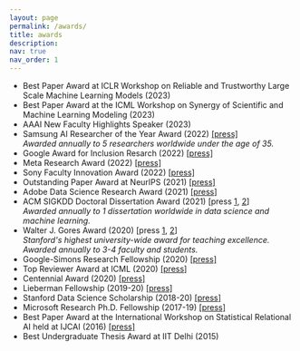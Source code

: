 ```yaml
---
layout: page
permalink: /awards/
title: awards
description: 
nav: true
nav_order: 1
---
```


* Best Paper Award at ICLR Workshop on Reliable and Trustworthy Large Scale Machine Learning Models (2023)
* Best Paper Award at the ICML Workshop on Synergy of Scientific and Machine Learning Modeling (2023)
* AAAI New Faculty Highlights Speaker (2023)
* Samsung AI Researcher of the Year Award (2022) 
	[[press]](https://www.sait.samsung.co.kr/saithome/event/saif2022.do)<br>
*Awarded annually to 5 researchers worldwide under the age of 35.*
* Google Award for Inclusion Resarch (2022) [[press]](https://research.google/outreach/air-program/recipients/)
* Meta Research Award (2022) [[press]](https://research.facebook.com/blog/2022/10/announcing-the-winners-of-the-2022-ai4ai-research-request-for-proposals/)
* Sony Faculty Innovation Award (2022) [[press]](https://www.sony.com/en/SonyInfo/research-award-program/#Overview)
* Outstanding Paper Award at NeurIPS (2021) [[press]](https://blog.neurips.cc/2021/11/30/announcing-the-neurips-2021-award-recipients/?s=09)
* Adobe Data Science Research Award (2021) [[press]](https://research.adobe.com/data-science-research-awards/)
* ACM SIGKDD Doctoral Dissertation Award (2021) [press [1](https://kdd.org/awards/view/2021-sigkdd-dissertation-award-winners), [2](https://kdd.org/news/view/sigkdd-honors-career-achievements-in-knowledge-discovery-and-data-mining)] <br>
*Awarded annually to 1 dissertation worldwide in data science and machine learning.*
* Walter J. Gores Award (2020) [press [1](https://news.stanford.edu/today/2021/03/30/stanford-announces-2020-cuthbertson-dinkelspiel-gores-awards/), [2](ttps://registrar.stanford.edu/everyone/university-awards/walter-j-gores-awards)]<br>
*Stanford's highest university-wide award for teaching excellence. Awarded annually to 3-4 faculty and students.*
* Google-Simons Research Fellowship (2020) [[press]](https://simons.berkeley.edu/people/fellows?program=14241)
* Top Reviewer Award at ICML (2020) [[press]](https://icml.cc/Conferences/2020/Reviewers)
* Centennial Award (2020) [[press]](https://ctl.stanford.edu/faculty-instructors-tas/find-teaching-grants/centennial-teaching-assistant-awards)
* Lieberman Fellowship (2019-20) [[press]](https://vpge.stanford.edu/fellowships-funding/current-vpge-fellows/all-2019#Lieberman)
* Stanford Data Science Scholarship (2018-20) [[press]](https://datascience.stanford.edu/news/new-awards-and-appointments-inspire-data-science-research)
* Microsoft Research Ph.D. Fellowship (2017-19) [[press]](https://www.microsoft.com/en-us/research/blog/microsoft-research-phd-fellowships-provide-financial-support/)
* Best Paper Award at the International Workshop on Statistical Relational AI held at IJCAI (2016) [[press]](http://www.starai.org/2016/)
* Best Undergraduate Thesis Award at IIT Delhi (2015)